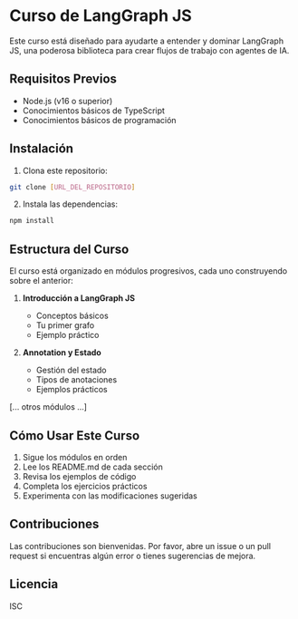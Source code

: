 # Curso de LangGraph JS

Este curso está diseñado para ayudarte a entender y dominar LangGraph JS, una poderosa biblioteca para crear flujos de trabajo con agentes de IA.

## Requisitos Previos

- Node.js (v16 o superior)
- Conocimientos básicos de TypeScript
- Conocimientos básicos de programación

## Instalación

1. Clona este repositorio:

```bash
git clone [URL_DEL_REPOSITORIO]
```

2. Instala las dependencias:

```bash
npm install
```

## Estructura del Curso

El curso está organizado en módulos progresivos, cada uno construyendo sobre el anterior:

1. **Introducción a LangGraph JS**

   - Conceptos básicos
   - Tu primer grafo
   - Ejemplo práctico

2. **Annotation y Estado**
   - Gestión del estado
   - Tipos de anotaciones
   - Ejemplos prácticos

[... otros módulos ...]

## Cómo Usar Este Curso

1. Sigue los módulos en orden
2. Lee los README.md de cada sección
3. Revisa los ejemplos de código
4. Completa los ejercicios prácticos
5. Experimenta con las modificaciones sugeridas

## Contribuciones

Las contribuciones son bienvenidas. Por favor, abre un issue o un pull request si encuentras algún error o tienes sugerencias de mejora.

## Licencia

ISC
